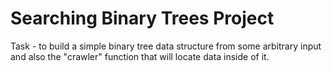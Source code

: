 # Searching Binary Trees Project

Task - to build a simple binary tree data structure from some arbitrary input and also the "crawler" function that will locate data inside of it.
